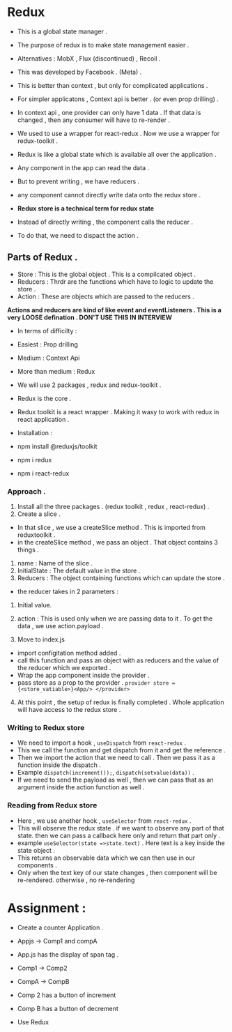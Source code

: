 # Redux

- This is a global state manager .
- The purpose of redux is to make state management easier .
- Alternatives : MobX , Flux (discontinued) , Recoil .
- This was developed by Facebook . (Meta) .
- This is better than context , but only for complicated applications .
- For simpler applicatons , Context api is better . (or even prop drilling) .
- In context api , one provider can only have 1 data . If that data is changed , then any consumer will have to re-render .

- We used to use a wrapper for react-redux . Now we use a wrapper for redux-toolkit .

- Redux is like a global state which is available all over the application .
- Any component in the app can read the data .
- But to prevent writing , we have reducers .
- any component cannot directly write data onto the redux store .
- **Redux store is a technical term for redux state**
- Instead of directly writing , the component calls the reducer .
- To do that, we need to dispact the action .

## Parts of Redux .

- Store : This is the global object . This is a compilcated object .
- Reducers : Thrdr are the functions which have to logic to update the store .
- Action : These are objects which are passed to the reducers .

**Actions and reducers are kind of like event and eventListeners . This is a very LOOSE defination . DON'T USE THIS IN INTERVIEW**

- In terms of difficilty :
- Easiest : Prop drilling
- Medium : Context Api
- More than medium : Redux

- We will use 2 packages , redux and redux-toolkit .
- Redux is the core .
- Redux toolkit is a react wrapper . Making it wasy to work with redux in react application .

- Installation :
- npm install @reduxjs/toolkit
- npm i redux
- npm i react-redux

### Approach .

1. Install all the three packages . (redux toolkit , redux , react-redux) .
2. Create a slice .

- In that slice , we use a createSlice method . This is imported from reduxtoolkit .
- in the createSlice method , we pass an object . That object contains 3 things .

1. name : Name of the slice .
2. InitialState : The default value in the store .
3. Reducers : The object containing functions which can update the store .

- the reducer takes in 2 parameters :

1. Initial value.
2. action : This is used only when we are passing data to it . To get the data , we use action.payload .

3. Move to index.js

- import configitation method added .
- call this function and pass an object with as reducers and the value of the reducer which we exported .
- Wrap the app component inside the provider .
- pass store as a prop to the provider . `provider store = {<store_vatiable>}<App/> </provider>`

4. At this point , the setup of redux is finally completed . Whole application will have access to the redux store .

### Writing to Redux store

- We need to import a hook , `useDispatch` from `react-redux` .
- This we call the function and get dispatch from it and get the reference .
- Then we import the action that we need to call . Then we pass it as a function inside the dispatch .
- Example `dispatch(increment());`, `dispatch(setvalue(data))` .
- If we need to send the payload as well , then we can pass that as an argument inside the action function as well .

### Reading from Redux store

- Here , we use another hook , `useSelector` from `react-redux` .
- This will observe the redux state . if we want to observe any part of that state. then we can pass a callback here only and return that part only .
- example `useSelector(state =>state.text)` . Here text is a key inside the state object .
- This returns an observable data which we can then use in our components .
- Only when the text key of our state changes , then component will be re-rendered. otherwise , no re-rendering

# Assignment : 
- Create a counter Application .
- Appjs -> Comp1 and compA
- App.js has the display of span tag .
- Comp1 -> Comp2
- CompA -> CompB 

- Comp 2 has a button of increment 
- Comp B has a button of decrement 
- Use Redux